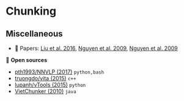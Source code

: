 # Chunking

## Miscellaneous

* :scroll: Papers: [Liu et al. 2016](https://pdfs.semanticscholar.org/ff93/3d90be953c45a53c551e21818b1dd57fc733.pdf), [Nguyen et al. 2009](http://vnu.edu.vn/upload/scopus/225.pdf), [Nguyen et al. 2009](http://www.aclweb.org/anthology/W09-3402)

:file_folder: **Open sources**

* [pth1993/NNVLP (2017)](https://github.com/pth1993/NNVLP) `python,bash`
* [truongdo/vita  (2015)](https://github.com/truongdo/vita)  `c++`
* [lupanh/vTools (2015)](https://github.com/lupanh/vTools) `python`
* [VietChunker (2010)](https://vlsp.hpda.vn/demo/?page=resources) `java`